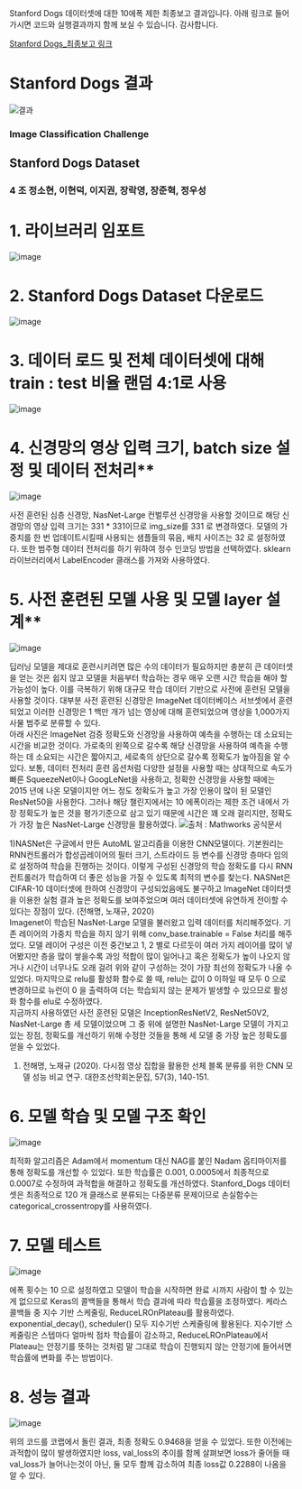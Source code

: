 Stanford Dogs 데이터셋에 대한 10에폭 제한 최종보고 결과입니다. 아래 링크로 들어가시면 코드와 실행결과까지 함께 보실 수 있습니다.
감사합니다.

[Stanford Dogs_최종보고 링크](https://colab.research.google.com/drive/1KC_lS0IyOj_2iplpOCBVvBoUA9fzk5qD?usp=sharing#scrollTo=cE9WBCDQ98et)

# Stanford Dogs 결과
![결과](https://github.com/elmellamo/ML_Image_Classification_Team4/assets/90952132/133ef15b-5539-4f52-8f30-6583fac6d296)

### Image Classification Challenge

## Stanford Dogs Dataset

### 4 조 정소현, 이현덕, 이지권, 장락영, 장준혁, 정우성


# 1. 라이브러리 임포트
![image](https://github.com/elmellamo/ML_Image_Classification_Team4/assets/90952132/fe93d876-3c4f-44cd-bb78-8eb2a5912af5)    

# 2. Stanford Dogs Dataset 다운로드
![image](https://github.com/elmellamo/ML_Image_Classification_Team4/assets/90952132/10e85e9c-aebf-4e98-ae4f-039b00c1165a)    

# 3. 데이터 로드 및 전체 데이터셋에 대해 train : test 비율 랜덤 4:1로 사용
![image](https://github.com/elmellamo/ML_Image_Classification_Team4/assets/90952132/2bb92bf9-568e-4a0e-b565-25090a244dc7)    

# 4. 신경망의 영상 입력 크기, batch size 설정 및 데이터 전처리**
![image](https://github.com/elmellamo/ML_Image_Classification_Team4/assets/90952132/2290d2fa-4408-48f0-976c-b60005e9684a)    

  사전 훈련된 심층 신경망, NasNet-Large 컨벌루션 신경망을 사용할 것이므로 해당 신경망의 영상 입력 크기는 331 * 331이므로 img_size를 331 로 변경하였다. 모델의 가중치를 한 번 업데이트시킬때 사용되는 샘플들의 묶음, 배치 사이즈는 32 로 설정하였다. 또한 범주형 데이터 전처리를 하기 위하여 정수 인코딩 방법을 선택하였다. sklearn 라이브러리에서 LabelEncoder 클래스를 가져와 사용하였다.

# 5. 사전 훈련된 모델 사용 및 모델 layer 설계**
![image](https://github.com/elmellamo/ML_Image_Classification_Team4/assets/90952132/7fc5cb57-5293-404e-93ba-54c666258f1f)
    
  딥러닝 모델을 제대로 훈련시키려면 많은 수의 데이터가 필요하지만 충분히 큰 데이터셋을 얻는 것은 쉽지 않고 모델을 처음부터 학습하는 경우 매우 오랜 시간 학습을 해야 할 가능성이 높다. 이를 극복하기 위해 대규모 학습 데이터 기반으로 사전에 훈련된 모델을 사용할 것이다. 대부분 사전 훈련된 신경망은 ImageNet 데이터베이스 서브셋에서 훈련되었고 이러한 신경망은 1 백만 개가 넘는 영상에 대해 훈련되었으며 영상을 1,000가지 사물 범주로 분류할 수 있다.    
  아래 사진은 ImageNet 검증 정확도와 신경망을 사용하여 예측을 수행하는 데 소요되는 시간을 비교한 것이다. 가로축의 왼쪽으로 갈수록 해당 신경망을 사용하여 예측을 수행하는 데 소요되는 시간은 짧아지고, 세로축의 상단으로 갈수록 정확도가 높아짐을 알 수 있다. 보통, 데이터 전처리 훈련 옵션처럼 다양한 설정을 사용할 때는 상대적으로 속도가 빠른 SqueezeNet이나 GoogLeNet을 사용하고, 정확한 신경망을 사용할 때에는 2015 년에 나온 모델이지만 어느 정도 정확도가 높고 가장 인용이 많이 된 모델인 ResNet50을 사용한다. 그러나 해당 챌린지에서는 10 에폭이라는 제한 조건 내에서 가장 정확도가 높은 것을 평가기준으로 삼고 있기 때문에 시간은 꽤 오래 걸리지만, 정확도가 가장 높은 NasNet-Large 신경망을 활용하였다.
![출처 : Mathworks 공식문서](https://github.com/elmellamo/ML_Image_Classification_Team4/assets/90952132/beb6d454-3012-4e0e-81d3-ea73b3b726ba)    

  1)NASNet은 구글에서 만든 AutoML 알고리즘을 이용한 CNN모델이다. 기본원리는 RNN컨트롤러가 합성곱레이어의 필터 크기, 스트라이드 등 변수를 신경망 층마다 임의로 설정하여 학습을 진행하는 것이다. 이렇게 구성된 신경망의 학습 정확도를 다시 RNN컨트롤러가 학습하여 더 좋은 성능을 가질 수 있도록 최적의 변수를 찾는다. NASNet은 CIFAR-10 데이터셋에 한하여 신경망이 구성되었음에도 불구하고 ImageNet 데이터셋을 이용한 실험 결과 높은 정확도를 보여주었으며 여러 데이터셋에 유연하게 전이할 수 있다는 장점이 있다. (전해명, 노재규, 2020)    
  Imagenet이 학습된 NasNet-Large 모델을 불러왔고 입력 데이터를 처리해주었다. 기존 레이어의 가중치 학습을 하지 않기 위해 conv_base.trainable = False 처리를 해주었다. 모델 레이어 구성은 이전 중간보고 1, 2 별로 다르듯이 여러 가지 레이어를 많이 넣어봤지만 층을 많이 쌓을수록 과잉 적합이 많이 일어나고 혹은 정확도가 높이 나오지 않거나 시간이 너무나도 오래 걸려 위와 같이 구성하는 것이 가장 최선의 정확도가 나올 수 있었다. 마지막으로 relu를 활성화 함수로 쓸 때, relu는 값이 0 이하일 때 모두 0 으로 변경하므로 뉴런이 0 을 출력하여 더는 학습되지 않는 문제가 발생할 수 있으므로 활성화 함수를 elu로 수정하였다.      
  지금까지 사용하였던 사전 훈련된 모델은 InceptionResNetV2, ResNet50V2, NasNet-Large 총 세 모델이었으며 그 중 위에 설명한 NasNet-Large 모델이 가지고 있는 장점, 정확도를 개선하기 위해 수정한 것들을 통해 세 모델 중 가장 높은 정확도를 얻을 수 있었다.

1) 전해명, 노재규 (2020). 다시점 영상 집합을 활용한 선체 블록 분류를 위한 CNN 모델 성능 비교 연구. 대한조선학회논문집, 57(3), 140-151.


# 6. 모델 학습 및 모델 구조 확인
![image](https://github.com/elmellamo/ML_Image_Classification_Team4/assets/90952132/2f9e64ed-318f-4409-999f-363882cccbd4)
     
  최적화 알고리즘은 Adam에서 momentum 대신 NAG를 붙인 Nadam 옵티마이저를 통해 정확도를 개선할 수 있었다. 또한 학습률은 0.001, 0.0005에서 최종적으로 0.0007로 수정하여 과적합을 해결하고 정확도를 개선하였다. Stanford_Dogs 데이터셋은 최종적으로 120 개 클래스로 분류되는 다중분류 문제이므로 손실함수는 categorical_crossentropy를 사용하였다.

# 7. 모델 테스트
![image](https://github.com/elmellamo/ML_Image_Classification_Team4/assets/90952132/5a2f6d81-7898-4176-a10a-c960e8868580)
      
  에폭 횟수는 10 으로 설정하였고 모델이 학습을 시작하면 완료 시까지 사람이 할 수 있는 게 없으므로 Keras의 콜백들을 통해서 학습 결과에 따라 학습률을 조정하였다. 케라스 콜백들 중 지수 기반 스케줄링, ReduceLROnPlateau를 활용하였다. exponential_decay(), scheduler() 모두 지수기반 스케줄링에 활용된다. 지수기반 스케줄링은 스텝마다 얼마씩 점차 학습률이 감소하고, ReduceLROnPlateau에서 Plateau는 안정기를 뜻하는 것처럼 말 그대로 학습이 진행되지 않는 안정기에 들어서면 학습률에 변화를 주는 방법이다.


# 8. 성능 결과
![image](https://github.com/elmellamo/ML_Image_Classification_Team4/assets/90952132/bc4a6c58-13a6-4389-a812-62f4d552d669)
       
  위의 코드를 코랩에서 돌린 결과, 최종 정확도 0.9468을 얻을 수 있었다. 또한 이전에는 과적합이 많이 발생하였지만 loss, val_loss의 추이를 함께 살펴보면 loss가 줄어들 때 val_loss가 늘어나는것이 아닌, 둘 모두 함께 감소하여 최종 loss값 0.2288이 나옴을 알 수 있다.



